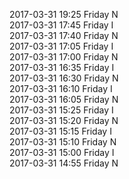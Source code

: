 2017-03-31 19:25 Friday  N  
2017-03-31 17:45 Friday  I  
2017-03-31 17:40 Friday  N  
2017-03-31 17:05 Friday  I  
2017-03-31 17:00 Friday  N  
2017-03-31 16:35 Friday  I  
2017-03-31 16:30 Friday  N  
2017-03-31 16:10 Friday  I  
2017-03-31 16:05 Friday  N  
2017-03-31 15:25 Friday  I  
2017-03-31 15:20 Friday  N  
2017-03-31 15:15 Friday  I  
2017-03-31 15:10 Friday  N  
2017-03-31 15:00 Friday  I  
2017-03-31 14:55 Friday  N  
